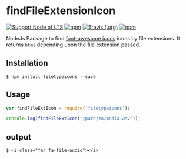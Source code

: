 # findFileExtensionIcon

[![Support Node of LTS](https://img.shields.io/badge/node-LTS-brightgreen.svg)](https://nodejs.org/)
[![npm](https://img.shields.io/npm/v/filetypeicons.svg)](https://www.npmjs.com/package/filetypeicons)
[![Travis (.org)](https://img.shields.io/travis/amjad489/findFileExtensionIcon.svg)](https://travis-ci.org/amjad489/findFileExtensionIcon)
[![npm](https://img.shields.io/npm/dt/filetypeicons.svg)](https://www.npmjs.com/package/filetypeicons)



NodeJs Package to find [font-awesome icons](https://fontawesome.com/icons) icons by file extensions. It returns  `html` depending upon the file extension passed.

## Installation

    $ npm install filetypeicons --save

## Usage

```js
var findFileExtIcon = require('filetypeicons');

console.log(findFileExtIcon("/path/to/media.wav"));
```

## output

    $ <i class="far fa-file-audio"></i>

